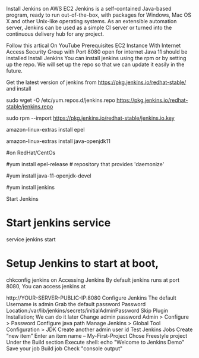 Install Jenkins on AWS EC2
Jenkins is a self-contained Java-based program, ready to run out-of-the-box, with packages for Windows, Mac OS X and other Unix-like operating systems. As an extensible automation server, Jenkins can be used as a simple CI server or turned into the continuous delivery hub for any project.

Follow this artical On YouTube
Prerequisites
EC2 Instance
With Internet Access
Security Group with Port 8080 open for internet
Java 11 should be installed
Install Jenkins
You can install jenkins using the rpm or by setting up the repo. We will set up the repo so that we can update it easily in the future.

Get the latest version of jenkins from https://pkg.jenkins.io/redhat-stable/ and install

sudo wget -O /etc/yum.repos.d/jenkins.repo https://pkg.jenkins.io/redhat-stable/jenkins.repo

sudo rpm --import https://pkg.jenkins.io/redhat-stable/jenkins.io.key

amazon-linux-extras install epel 

amazon-linux-extras install java-openjdk11  

#on RedHat/CentOs 

#yum install epel-release # repository that provides 'daemonize'

#yum install java-11-openjdk-devel

#yum install jenkins

Start Jenkins
# Start jenkins service
service jenkins start

# Setup Jenkins to start at boot,
chkconfig jenkins on
Accessing Jenkins
By default jenkins runs at port 8080, You can access jenkins at

http://YOUR-SERVER-PUBLIC-IP:8080
Configure Jenkins
The default Username is admin
Grab the default password
Password Location:/var/lib/jenkins/secrets/initialAdminPassword
Skip Plugin Installation; We can do it later
Change admin password
Admin > Configure > Password
Configure java path
Manage Jenkins > Global Tool Configuration > JDK
Create another admin user id
Test Jenkins Jobs
Create “new item”
Enter an item name – My-First-Project
Chose Freestyle project
Under the Build section Execute shell: echo "Welcome to Jenkins Demo"
Save your job
Build job
Check "console output"
